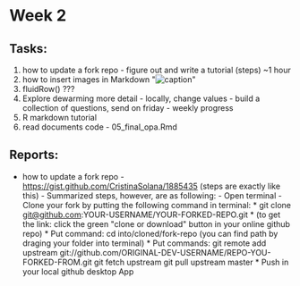 # Week 2 

## Tasks:
1. how to update a fork repo - figure out and write a tutorial (steps) ~1 hour
2. how to insert images in Markdown "![caption]()"
3. fluidRow() ???
4. Explore dewarming more detail - locally, change values - build a collection of questions, send on friday - weekly progress
5. R markdown tutorial
6. read documents code - 05_final_opa.Rmd


## Reports:
- how to update a fork repo
      - https://gist.github.com/CristinaSolana/1885435 (steps are exactly like this)
      - Summarized steps, however, are as following:
            - Open terminal
            - Clone your fork by putting the following command in terminal: 
                  * git clone git@github.com:YOUR-USERNAME/YOUR-FORKED-REPO.git
                  * (to get the link: click the green "clone or download" button in your online github repo)
            * Put command: cd into/cloned/fork-repo (you can find path by draging your folder into terminal)
            * Put commands: git remote add upstream git://github.com/ORIGINAL-DEV-USERNAME/REPO-YOU-FORKED-FROM.git
                            git fetch upstream
                            git pull upstream master
            * Push in your local github desktop App
